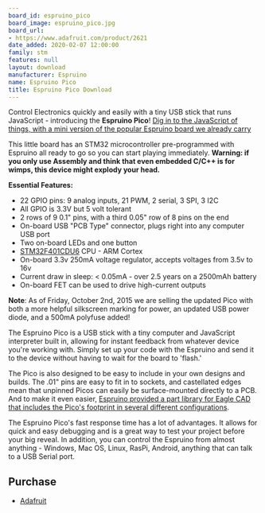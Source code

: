```yaml
---
board_id: espruino_pico
board_image: espruino_pico.jpg
board_url:
- https://www.adafruit.com/product/2621
date_added: 2020-02-07 12:00:00
family: stm
features: null
layout: download
manufacturer: Espruino
name: Espruino Pico
title: Espruino Pico Download
---
```


Control Electronics quickly and easily with a tiny USB stick that runs JavaScript - introducing the **Espruino Pico**! [Dig in to the JavaScript of things, with a mini version of the popular Espruino board we already carry](https://www.adafruit.com/product/1887)

This little board has an STM32 microcontroller pre-programmed with Espruino all ready to go so you can start playing immediately. **Warning: if you only use Assembly and think that even embedded C/C++ is for wimps, this device might explody your head.**

**Essential Features:**
 - 22 GPIO pins: 9 analog inputs, 21 PWM, 2 serial, 3 SPI, 3 I2C
- All GPIO is 3.3V but 5 volt tolerant
- 2 rows of 9 0.1" pins, with a third 0.05" row of 8 pins on the end
- On-board USB "PCB Type" connector, plugs right into any computer USB port
- Two on-board LEDs and one button
- [STM32F401CDU6](http://www.espruino.com/datasheets/STM32F401xD.pdf) CPU - ARM Cortex
- On-board 3.3v 250mA voltage regulator, accepts voltages from 3.5v to 16v
- Current draw in sleep: < 0.05mA - over 2.5 years on a 2500mAh battery
- On-board FET can be used to drive high-current outputs

**Note**: As of Friday, October 2nd, 2015 we are selling the updated Pico with both a more helpful silkscreen marking for power, an updated USB power diode, and a 500mA polyfuse added!

The Espruino Pico is a USB stick with a tiny computer and JavaScript interpreter built in, allowing for instant feedback from whatever device you're working with. Simply set up your code with the Espruino and send it to the device without having to wait for the board to 'flash.'

The Pico is also designed to be easy to include in your own designs and builds. The .01" pins are easy to fit in to sockets, and castellated edges mean that unpinned Picos can easily be surface-mounted directly to a PCB. And to make it even easier, [Espruino provided a part library for Eagle CAD that includes the Pico's footprint in several different configurations](https://github.com/espruino/EspruinoBoard/tree/master/Pico/Component).

The Espruino Pico's fast response time has a lot of advantages. It allows for quick and easy debugging and is a great way to test your project before your big reveal. In addition, you can control the Espruino from almost anything - Windows, Mac OS, Linux, RasPi, Android, anything that can talk to a USB Serial port.

## Purchase
* [Adafruit](https://www.adafruit.com/product/2621)
